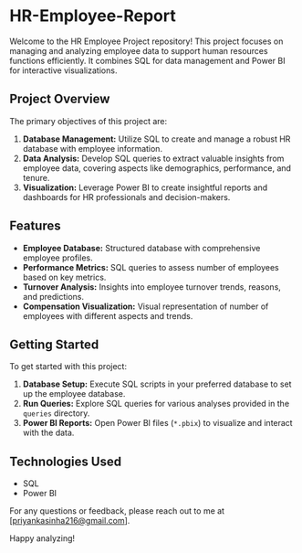 # HR-Employee-Report

Welcome to the HR Employee Project repository! This project focuses on managing and analyzing employee data to support human resources functions efficiently. It combines SQL for data management and Power BI for interactive visualizations.

## Project Overview

The primary objectives of this project are:

1. **Database Management:** Utilize SQL to create and manage a robust HR database with employee information.
2. **Data Analysis:** Develop SQL queries to extract valuable insights from employee data, covering aspects like demographics, performance, and tenure.
3. **Visualization:** Leverage Power BI to create insightful reports and dashboards for HR professionals and decision-makers.

## Features

- **Employee Database:** Structured database with comprehensive employee profiles.
- **Performance Metrics:** SQL queries to assess number of employees based on key metrics.
- **Turnover Analysis:** Insights into employee turnover trends, reasons, and predictions.
- **Compensation Visualization:** Visual representation of number of employees with different aspects and trends.

## Getting Started

To get started with this project:

1. **Database Setup:** Execute SQL scripts in your preferred database to set up the employee database.
2. **Run Queries:** Explore SQL queries for various analyses provided in the `queries` directory.
3. **Power BI Reports:** Open Power BI files (`*.pbix`) to visualize and interact with the data.

## Technologies Used

- SQL
- Power BI

For any questions or feedback, please reach out to me at [priyankasinha216@gmail.com].

Happy analyzing!

